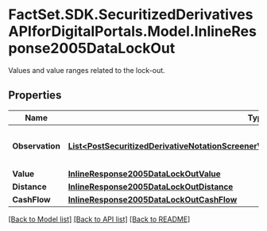 # FactSet.SDK.SecuritizedDerivativesAPIforDigitalPortals.Model.InlineResponse2005DataLockOut
Values and value ranges related to the lock-out.

## Properties

Name | Type | Description | Notes
------------ | ------------- | ------------- | -------------
**Observation** | [**List&lt;PostSecuritizedDerivativeNotationScreenerValueRangesGetDataLockOutObservationItems&gt;**](PostSecuritizedDerivativeNotationScreenerValueRangesGetDataLockOutObservationItems.md) | Values of the barrier observation modality. | [optional] 
**Value** | [**InlineResponse2005DataLockOutValue**](InlineResponse2005DataLockOutValue.md) |  | [optional] 
**Distance** | [**InlineResponse2005DataLockOutDistance**](InlineResponse2005DataLockOutDistance.md) |  | [optional] 
**CashFlow** | [**InlineResponse2005DataLockOutCashFlow**](InlineResponse2005DataLockOutCashFlow.md) |  | [optional] 

[[Back to Model list]](../README.md#documentation-for-models) [[Back to API list]](../README.md#documentation-for-api-endpoints) [[Back to README]](../README.md)

